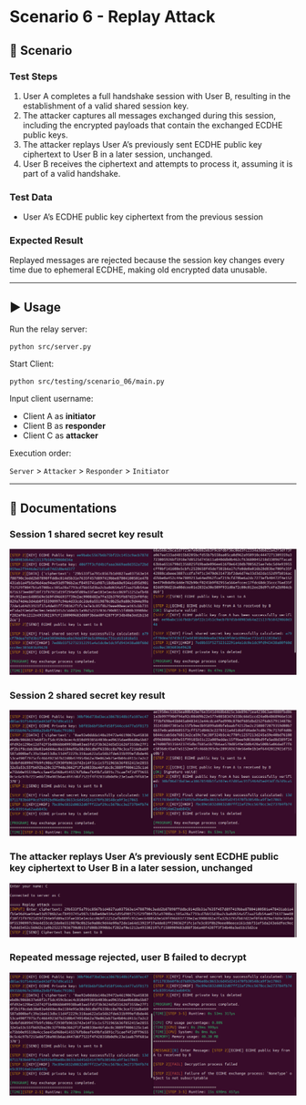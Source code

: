 # Scenario 6 - Replay Attack


## 📌 Scenario

### Test Steps
1. User A completes a full handshake session with User B, resulting in the establishment of a valid shared session key.
2. The attacker captures all messages exchanged during this session, including the encrypted payloads that contain the exchanged ECDHE public keys.
3. The attacker replays User A’s previously sent ECDHE public key ciphertext to User B in a later session, unchanged.
4. User B receives the ciphertext and attempts to process it, assuming it is part of a valid handshake.

### Test Data
- User A’s ECDHE public key ciphertext from the previous session

### Expected Result
Replayed messages are rejected because the session key changes every time due to ephemeral ECDHE, making old encrypted data unusable.

---

## ▶️ Usage
Run the relay server:

    python src/server.py

Start Client:

    python src/testing/scenario_06/main.py

Input client username: 
- Client A as **initiator**
- Client B as **responder**
- Client C as **attacker**

Execution order:

`Server` > `Attacker` > `Responder` > `Initiator`

---

## 📖 Documentations

### Session 1 shared secret key result

![Step 1](/src/testing/scenario_06/docs/s6_pic1.png)

### Session 2 shared secret key result

![Step 2](/src/testing/scenario_06/docs/s6_pic2.png)

### The attacker replays User A’s previously sent ECDHE public key ciphertext to User B in a later session, unchanged

![Step 3](/src/testing/scenario_06/docs/s6_pic3.png)

### Repeated message rejected, user B failed to decrypt

![Step 3](/src/testing/scenario_06/docs/s6_pic4.png)
